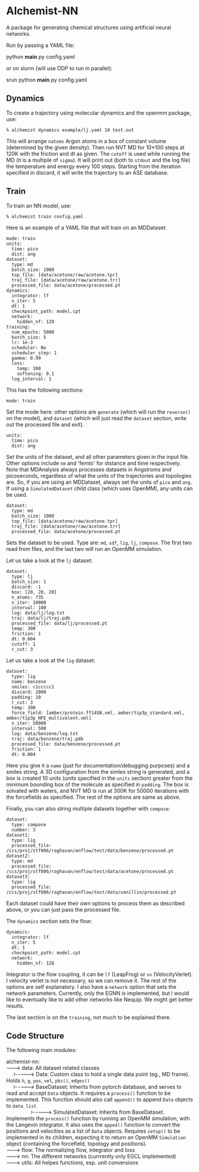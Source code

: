 # Alchemist-NN

A package for generating chemical structures
using artificial neural networks.

Run by passing a YAML file:

python __main__.py config.yaml

or on slurm (will use DDP to run in parallel):

srun python __main__.py config.yaml

## Dynamics

To create a trajectory using molecular dynamics and the openmm
package, use:

    % alchemist dynamics example/lj.yaml 10 test.out

This will arrange `natoms` Argon atoms in a box of constant volume (determined by the given density). Then run NVT MD for 10\*100 steps at 120K with the friction and dt as given. The `cutoff` is used while running the MD (it is a multiple of `sigma`). It will print out (both to `stdout` and the log file) the temperature and energy every 100 steps. Starting from the iteration specified in discard, it will write the trajectory to an ASE database.

<!-- PDB file (specified in `traj`) and to `processed_file` (this will be used to load the dataset for training/generation). Here the `discard` is -1, so it will store only the last frame of the simulation. The `r_cut` is used to calculate the neighbor list during the NN training. -->


## Train

To train an NN model, use:

    % alchemist train config.yaml

Here is an example of a YAML file that will train on an MDDataset:

```
mode: train
units:
  time: pico
  dist: ang
dataset:
  type: md
  batch_size: 1000
  top_file: [data/acetone/raw/acetone.tpr]
  traj_file: [data/acetone/raw/acetone.trr]
  processed_file: data/acetone/processed.pt
dynamics:
  integrator: lf
  n_iter: 5
  dt: 1
  checkpoint_path: model.cpt
  network:
    hidden_nf: 128
training:
  num_epochs: 5000
  batch_size: 5
  lr: 1e-3
  scheduler: No
  scheduler_step: 1
  gamma: 0.99
  loss:
    temp: 300
    softening: 0.1
  log_interval: 1
```

This has the following sections:

```
mode: train
```

Set the mode here: other options are `generate` (which will run the `reverse()` on the model), and `dataset` (which will just read the `dataset` section, write out the processed file and exit).

```
units:
  time: pico
  dist: ang
```

Set the units of the dataset, and all other parameters given in the input file. Other options include `nm` and 'femto' for distance and time respectively. Note that MDAnalysis always processes datasets in Angstroms and picoseconds, regardless of what the units of the trajectories and topologies are. So, if you are using an MDDataset, always set the units of `pico` and `ang`. If using a `SimulatedDataset` child class (which uses OpenMM), any units can be used.

```
dataset:
  type: md
  batch_size: 1000
  top_file: [data/acetone/raw/acetone.tpr]
  traj_file: [data/acetone/raw/acetone.trr]
  processed_file: data/acetone/processed.pt
```

Sets the dataset to be used. Type are: `md`, `sdf`, `lig`, `lj`, `compose`. The first two read from files, and the last two will run an OpenMM simulation.

Let us take a look at the `lj` dataset:

```
dataset:
  type: lj
  batch_size: 1
  discard: -1
  box: [20, 20, 20]
  n_atoms: 735
  n_iter: 10000
  interval: 100
  log: data/lj/log.txt
  traj: data/lj/traj.pdb
  processed_file: data/lj/processed.pt
  temp: 300
  friction: 1
  dt: 0.004
  cutoff: 1
  r_cut: 3
```

Let us take a look at the `lig` dataset:

```
dataset:
  type: lig
  name: benzene
  smiles: c1ccccc1
  discard: 2000
  padding: 10
  r_cut: 3
  temp: 300
  force_field: [amber/protein.ff14SB.xml, amber/tip3p_standard.xml, amber/tip3p_HFE_multivalent.xml]
  n_iter: 50000
  interval: 500
  log: data/benzene/log.txt
  traj: data/benzene/traj.pdb
  processed_file: data/benzene/processed.pt
  friction: 1
  dt: 0.004
```

Here you give it a `name` (just for documentation/debugging purposes) and a smiles string. A 3D configuration from the simles string is generated, and a box is created 10 units (units specified in the `units` section) greater from the minimum bounding box of the molecule as specified in `padding`. The box is solvated with waters, and NVT MD is run at 300K for 50000 iterations with the forcefields as specified. The rest of the options are same as above.

Finally, you can also string multiple datasets together with `compose`:

```
dataset:
  type: compose
  number: 3
dataset1:
  type: lig
  processed_file: /ccs/proj/stf006/raghavan/enflow/test/data/benzene/processed.pt
dataset2:
  type: md
  processed_file: /ccs/proj/stf006/raghavan/enflow/test/data/acetone/processed.pt
dataset3:
  type: lig
  processed_file: /ccs/proj/stf006/raghavan/enflow/test/data/vanillin/processed.pt
```

Each dataset could have their own options to process them as described above, or you can just pass the processed file.

The `dynamics` section sets the flow:

```
dynamics:
  integrator: lf
  n_iter: 5
  dt: 1
  checkpoint_path: model.cpt
  network:
    hidden_nf: 128
```

Integrator is the flow coupling, it can be `lf` (LeapFrog) or `vv` (VelocityVerlet). I velocity verlet is not necessary, so we can remove it. The rest of the options are self explanatory. I also have a `network` option that sets the network parameters. Currently, only the EGNN is implemented, but I would like to eventually like to add other networks like Nequip. We might get better results.

The last section is on the `training`, not much to be explained there.

## Code Structure

The following main modules:

alchemist-nn:<br/>
---> data: All dataset related classes<br/>
&nbsp;&nbsp;&nbsp;&nbsp; ⊢----> Data: Custom class to hold a single data point (eg., MD frame). Holds `h`, `g`, `pos`, `vel`, `pbc()`, `edges()`<br/>
&nbsp;&nbsp;&nbsp;&nbsp; ⊢----> BaseDataset: Inherits from pytorch database, and serves to read and accept `Data` objects. It requires a `process()` function to be implemented. This function should also call `append()` to append `Data` objects to `data_list`<br/>
&nbsp;&nbsp;&nbsp;&nbsp;&nbsp;&nbsp;&nbsp;&nbsp;&nbsp;&nbsp;&nbsp;&nbsp;&nbsp;&nbsp;&nbsp;&nbsp; ⊢----> SimulatedDataset: Inherits from BaseDataset. Implements the `process()` function by running an OpenMM simulation, with the Langevin integrator. It also uses the `apped()` function to convert the positions and velocities as a list of `Data` objects. Requires `setup()` to be implemented in its children, expecting it to return an OpenMM `Simulation` object (containing the forcefield, topology and positions).  <br/>
---> flow: The normalizing flow, integrator and loss<br/>
---> nn: The different networks (currrently only EGCL implemented)<br/>
---> utils: All helpes functions, esp. unit conversions<br/>

